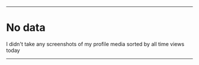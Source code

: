
***

# No data

I didn't take any screenshots of my profile media sorted by all time views today

***
